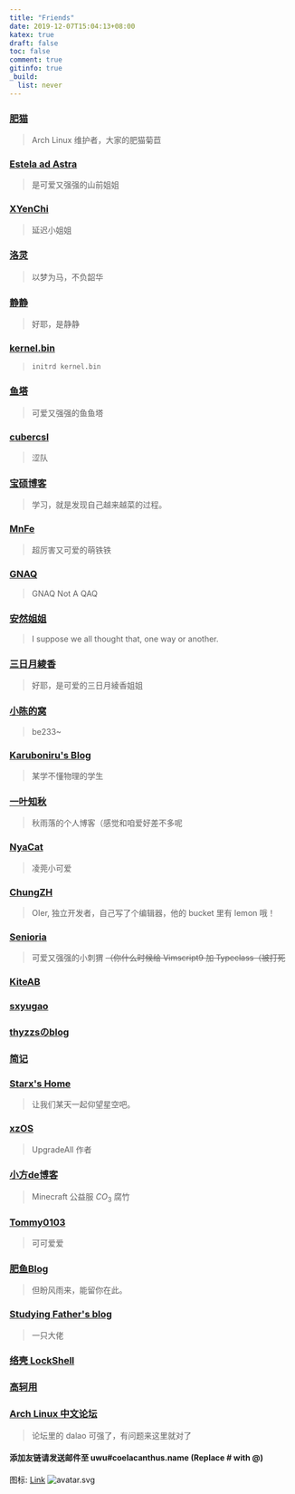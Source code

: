 ```yaml
---
title: "Friends"
date: 2019-12-07T15:04:13+08:00
katex: true
draft: false
toc: false
comment: true
gitinfo: true
_build:
  list: never
---
```


### [肥猫](https://felixc.at/)
>   Arch Linux 维护者，大家的肥猫菊苣

### [Estela ad Astra](https://blog.estela.moe/)
>   是可爱又强强的山前姐姐

### [XYenChi](https://xyenchi.github.io/)
>   延迟小姐姐

### [洛灵](https://blog.luoling.moe/)
>   以梦为马，不负韶华

### [静静](https://leanhe.dev/)
>   好耶，是静静

### [kernel.bin](https://kernelbin.cn/)
>   `initrd kernel.bin`

### [鱼塔](https://blog.yuuta.moe/)
>   可爱又强强的鱼鱼塔

### [cubercsl](https://blog.cubercsl.site/)
>   涩队

### [宝硕博客](https://blog.baoshuo.ren/?utm_source=friends)
>   学习，就是发现自己越来越菜的过程。

### [MnFe](https://yutong.site/)
>   超厉害又可爱的萌铁铁

### [GNAQ](https://gnaq.cat/)
>   GNAQ Not A QAQ

### [安然姐姐](https://h3a.moe/)
>   I suppose we all thought that, one way or another.

### [三日月綾香](https://ayaka.shn.hk/)
>   好耶，是可爱的三日月綾香姐姐

### [小陈的窝](https://be233.com/)
>   be233\~

### [Karuboniru's Blog](https://yanqiyu.info/)
>   某学不懂物理的学生

### [一叶知秋](https://blog.rain.cx/)
>   秋雨落的个人博客（感觉和咱爱好差不多呢

### [NyaCat](https://nyac.at/)
>   凌莞小可爱

### [ChungZH](https://blog.chungzh.cn/)
>   OIer, 独立开发者，自己写了个编辑器，他的 bucket 里有 lemon 哦！

### [Senioria](https://91khr.github.io/)
>   可爱又强强的小刺猬
>   ~~（你什么时候给 Vimscript9 加 Typeclass（被打死~~

### [KiteAB](https://blog.kiteab.me)

### [sxyugao](https://sxyugao.top/)

### [thyzzsのblog](https://thyzzs.top/)

### [简记](https://moonbegonia.xyz/)

### [Starx's Home](https://www.starx.ink/)
>   让我们某天一起仰望星空吧。

### [xzOS](https://xzos.net/)
>   UpgradeAll 作者

### [小方de博客 ](https://fang.blog.miri.site/)
>   Minecraft 公益服 $CO_3$ 腐竹

### [Tommy0103](https://tommy0103.github.io)
>   可可爱爱

### [肥鱼Blog](https://www.feiyuyu.net)
>   但盼风雨来，能留你在此。

### [Studying Father's blog](https://studyingfather.com/)
>   一只大佬

### [络壳 LockShell](https://lockshell.com/)

### [高轲用](http://blog.gaokeyong.top/)


### [Arch Linux 中文论坛](https://bbs.archlinuxcn.org/index.php)
>   论坛里的 dalao 可强了，有问题来这里就对了


#### 添加友链请发送邮件至 uwu#coelacanthus.name (Replace # with @)

图标: [Link](https://cdn.jsdelivr.net/gh/CoelacanthusHex/blog@master/static/avatar.min.svg)   ![[avatar.svg](https://cdn.jsdelivr.net/gh/CoelacanthusHex/blog@master/static/avatar.min.svg)](/avatar.min.svg)
